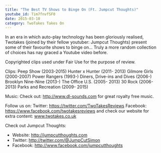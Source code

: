 ```yaml
---
title: "The Best TV Shows to Binge On (Ft. Jumpcut Thoughts)"
youtube_id: Tim7fnvfSF0
date: 2015-03-10
category: TwoTakes Takes On
---
```

In an era in which auto-play technology has been gloriously realised, Twotakes (joined by their fellow youtuber: Jumpcut Thoughts) present some of their favourite shows to binge on... Truly a more random collection of choices has nay graced a Youtube video before.

Copyrighted clips used under Fair Use for the purpose of review.

Clips:
Peep Show (2003-2015)
Hunter x Hunter (2011- 2013)
Gilmore Girls (2000-2007)
Power Rangers (1993-)
Diners, Drive-ins and Dives (2006-)
Brooklyn Nine-Nine (2013-)
The Office U.S. (2005- 2013)
30 Rock (2006- 2013)
Parks and Recreation (2009- 2015)


Music:
Check out: http://www.dl-sounds.com for great royalty free music.

Follow us on:
Twitter: https://twitter.com/TwoTakesReviews
Facebook: https://www.facebook.com/twotakesreviews
and check our website for extra content: www.twotakes.co.uk

Check out Jumpcut Thoughts:

- Website: http://jumpcutthoughts.com
- Twitter: http://twitter.com/@JumpCutSimon
- Facebook: http://www.facebook.com/jumpcutthoughts
